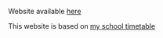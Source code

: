 <p>Website available <a href="https://copcilufaranume.github.io/myOnlineProfile/" target="_blank">here</a></p>

<p>This website is based on <a href="https://27.surge.sh/7d" target="_blank">my school timetable</a></p>
